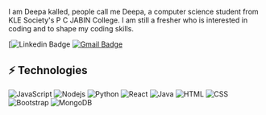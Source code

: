 I am Deepa kalled, people call me Deepa, a  computer science student from KLE Society's P C JABIN College. I am still a fresher who is interested in coding and to shape my coding skills.

[![Linkedin Badge](https://www.linkedin.com/in/deepa-s-k-a138a5272?utm_source=share&utm_campaign=share_via&utm_content=profile&utm_medium=android_app)
[![Gmail Badge](https://img.shields.io/badge/-deepakalled@gmail.com-c14438?style=flat-square&logo=Gmail&logoColor=white&link=mailto:deepakalled@gmail.com)](mailto:kanna6501@gmail.com)

## ⚡ Technologies

![JavaScript](https://img.shields.io/badge/-JavaScript-black?style=flat-square&logo=javascript)
![Nodejs](https://img.shields.io/badge/-Nodejs-black?style=flat-square&logo=Node.js)
![Python](https://img.shields.io/badge/-Python-black?style=flat-square&logo=Python)
![React](https://img.shields.io/badge/-React-black?style=flat-square&logo=react)
![Java](https://img.shields.io/badge/-java-E34A86?style=flat-square&logo=java)
![HTML](https://img.shields.io/badge/-HTML5-E34F26?style=flat-square&logo=html5&logoColor=white)
![CSS](https://img.shields.io/badge/-CSS3-1572B6?style=flat-square&logo=css3)
![Bootstrap](https://img.shields.io/badge/-Bootstrap-563D7C?style=flat-square&logo=bootstrap)
![MongoDB](https://img.shields.io/badge/-MongoDB-black?style=flat-square&logo=mongodb)
